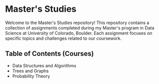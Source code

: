 # Master's Studies

Welcome to the Master's Studies repository! This repository contains a collection of assignments completed during my Master's program in Data Science at University of Colorado, Boulder. Each assignment focuses on specific topics and challenges related to our coursework.

## Table of Contents (Courses)
- Data Structures and Algorithms
- Trees and Graphs
- Probability Theory